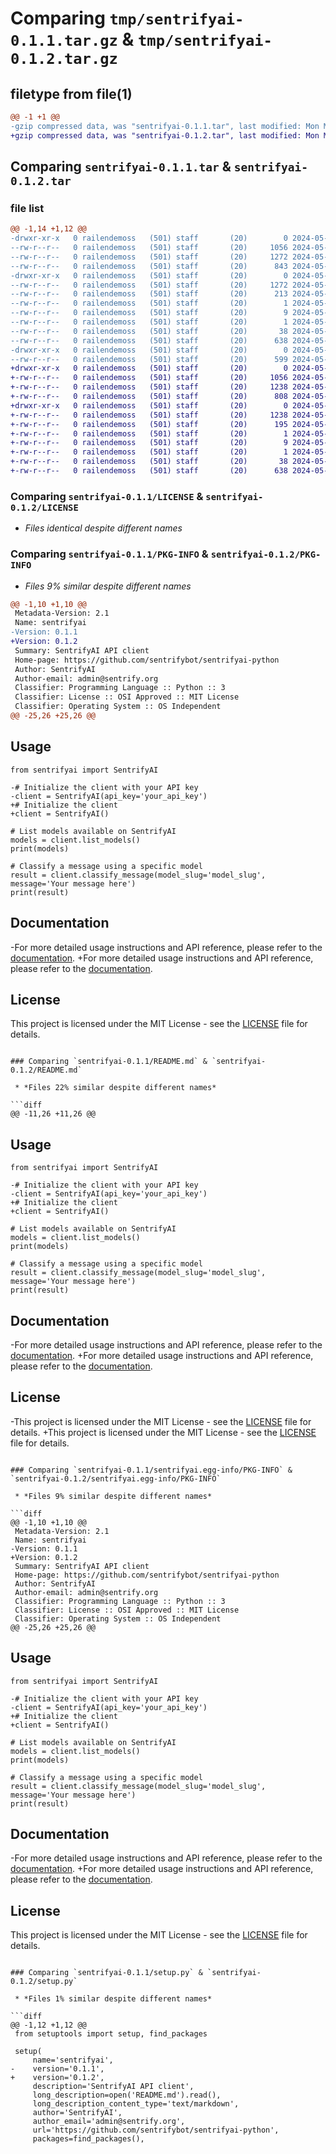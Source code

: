 # Comparing `tmp/sentrifyai-0.1.1.tar.gz` & `tmp/sentrifyai-0.1.2.tar.gz`

## filetype from file(1)

```diff
@@ -1 +1 @@
-gzip compressed data, was "sentrifyai-0.1.1.tar", last modified: Mon May 20 19:33:15 2024, max compression
+gzip compressed data, was "sentrifyai-0.1.2.tar", last modified: Mon May 20 19:56:29 2024, max compression
```

## Comparing `sentrifyai-0.1.1.tar` & `sentrifyai-0.1.2.tar`

### file list

```diff
@@ -1,14 +1,12 @@
-drwxr-xr-x   0 railendemoss   (501) staff       (20)        0 2024-05-20 19:33:15.317947 sentrifyai-0.1.1/
--rw-r--r--   0 railendemoss   (501) staff       (20)     1056 2024-05-20 19:18:13.000000 sentrifyai-0.1.1/LICENSE
--rw-r--r--   0 railendemoss   (501) staff       (20)     1272 2024-05-20 19:33:15.317363 sentrifyai-0.1.1/PKG-INFO
--rw-r--r--   0 railendemoss   (501) staff       (20)      843 2024-05-20 19:29:13.000000 sentrifyai-0.1.1/README.md
-drwxr-xr-x   0 railendemoss   (501) staff       (20)        0 2024-05-20 19:33:15.316992 sentrifyai-0.1.1/sentrifyai.egg-info/
--rw-r--r--   0 railendemoss   (501) staff       (20)     1272 2024-05-20 19:33:15.000000 sentrifyai-0.1.1/sentrifyai.egg-info/PKG-INFO
--rw-r--r--   0 railendemoss   (501) staff       (20)      213 2024-05-20 19:33:15.000000 sentrifyai-0.1.1/sentrifyai.egg-info/SOURCES.txt
--rw-r--r--   0 railendemoss   (501) staff       (20)        1 2024-05-20 19:33:15.000000 sentrifyai-0.1.1/sentrifyai.egg-info/dependency_links.txt
--rw-r--r--   0 railendemoss   (501) staff       (20)        9 2024-05-20 19:33:15.000000 sentrifyai-0.1.1/sentrifyai.egg-info/requires.txt
--rw-r--r--   0 railendemoss   (501) staff       (20)        1 2024-05-20 19:33:15.000000 sentrifyai-0.1.1/sentrifyai.egg-info/top_level.txt
--rw-r--r--   0 railendemoss   (501) staff       (20)       38 2024-05-20 19:33:15.317993 sentrifyai-0.1.1/setup.cfg
--rw-r--r--   0 railendemoss   (501) staff       (20)      638 2024-05-20 19:33:11.000000 sentrifyai-0.1.1/setup.py
-drwxr-xr-x   0 railendemoss   (501) staff       (20)        0 2024-05-20 19:33:15.317113 sentrifyai-0.1.1/tests/
--rw-r--r--   0 railendemoss   (501) staff       (20)      599 2024-05-20 19:12:58.000000 sentrifyai-0.1.1/tests/test_api.py
+drwxr-xr-x   0 railendemoss   (501) staff       (20)        0 2024-05-20 19:56:29.573652 sentrifyai-0.1.2/
+-rw-r--r--   0 railendemoss   (501) staff       (20)     1056 2024-05-20 19:45:42.000000 sentrifyai-0.1.2/LICENSE
+-rw-r--r--   0 railendemoss   (501) staff       (20)     1238 2024-05-20 19:56:29.573177 sentrifyai-0.1.2/PKG-INFO
+-rw-r--r--   0 railendemoss   (501) staff       (20)      808 2024-05-20 19:47:19.000000 sentrifyai-0.1.2/README.md
+drwxr-xr-x   0 railendemoss   (501) staff       (20)        0 2024-05-20 19:56:29.573013 sentrifyai-0.1.2/sentrifyai.egg-info/
+-rw-r--r--   0 railendemoss   (501) staff       (20)     1238 2024-05-20 19:56:29.000000 sentrifyai-0.1.2/sentrifyai.egg-info/PKG-INFO
+-rw-r--r--   0 railendemoss   (501) staff       (20)      195 2024-05-20 19:56:29.000000 sentrifyai-0.1.2/sentrifyai.egg-info/SOURCES.txt
+-rw-r--r--   0 railendemoss   (501) staff       (20)        1 2024-05-20 19:56:29.000000 sentrifyai-0.1.2/sentrifyai.egg-info/dependency_links.txt
+-rw-r--r--   0 railendemoss   (501) staff       (20)        9 2024-05-20 19:56:29.000000 sentrifyai-0.1.2/sentrifyai.egg-info/requires.txt
+-rw-r--r--   0 railendemoss   (501) staff       (20)        1 2024-05-20 19:56:29.000000 sentrifyai-0.1.2/sentrifyai.egg-info/top_level.txt
+-rw-r--r--   0 railendemoss   (501) staff       (20)       38 2024-05-20 19:56:29.573818 sentrifyai-0.1.2/setup.cfg
+-rw-r--r--   0 railendemoss   (501) staff       (20)      638 2024-05-20 19:56:25.000000 sentrifyai-0.1.2/setup.py
```

### Comparing `sentrifyai-0.1.1/LICENSE` & `sentrifyai-0.1.2/LICENSE`

 * *Files identical despite different names*

### Comparing `sentrifyai-0.1.1/PKG-INFO` & `sentrifyai-0.1.2/PKG-INFO`

 * *Files 9% similar despite different names*

```diff
@@ -1,10 +1,10 @@
 Metadata-Version: 2.1
 Name: sentrifyai
-Version: 0.1.1
+Version: 0.1.2
 Summary: SentrifyAI API client
 Home-page: https://github.com/sentrifybot/sentrifyai-python
 Author: SentrifyAI
 Author-email: admin@sentrify.org
 Classifier: Programming Language :: Python :: 3
 Classifier: License :: OSI Approved :: MIT License
 Classifier: Operating System :: OS Independent
@@ -25,26 +25,26 @@
 ```
 
 ## Usage
 
 ```
 from sentrifyai import SentrifyAI
 
-# Initialize the client with your API key
-client = SentrifyAI(api_key='your_api_key')
+# Initialize the client
+client = SentrifyAI()
 
 # List models available on SentrifyAI
 models = client.list_models()
 print(models)
 
 # Classify a message using a specific model
 result = client.classify_message(model_slug='model_slug', message='Your message here')
 print(result)
 ```
 
 ## Documentation
 
-For more detailed usage instructions and API reference, please refer to the [documentation](https://github.com/yourusername/sentrifyai).
+For more detailed usage instructions and API reference, please refer to the [documentation](https://github.com/sentrifybot/sentrifyai-python).
 
 ## License
 
 This project is licensed under the MIT License - see the [LICENSE](LICENSE) file for details.
```

### Comparing `sentrifyai-0.1.1/README.md` & `sentrifyai-0.1.2/README.md`

 * *Files 22% similar despite different names*

```diff
@@ -11,26 +11,26 @@
 ```
 
 ## Usage
 
 ```
 from sentrifyai import SentrifyAI
 
-# Initialize the client with your API key
-client = SentrifyAI(api_key='your_api_key')
+# Initialize the client
+client = SentrifyAI()
 
 # List models available on SentrifyAI
 models = client.list_models()
 print(models)
 
 # Classify a message using a specific model
 result = client.classify_message(model_slug='model_slug', message='Your message here')
 print(result)
 ```
 
 ## Documentation
 
-For more detailed usage instructions and API reference, please refer to the [documentation](https://github.com/yourusername/sentrifyai).
+For more detailed usage instructions and API reference, please refer to the [documentation](https://github.com/sentrifybot/sentrifyai-python).
 
 ## License
 
-This project is licensed under the MIT License - see the [LICENSE](LICENSE) file for details.
+This project is licensed under the MIT License - see the [LICENSE](LICENSE) file for details.
```

### Comparing `sentrifyai-0.1.1/sentrifyai.egg-info/PKG-INFO` & `sentrifyai-0.1.2/sentrifyai.egg-info/PKG-INFO`

 * *Files 9% similar despite different names*

```diff
@@ -1,10 +1,10 @@
 Metadata-Version: 2.1
 Name: sentrifyai
-Version: 0.1.1
+Version: 0.1.2
 Summary: SentrifyAI API client
 Home-page: https://github.com/sentrifybot/sentrifyai-python
 Author: SentrifyAI
 Author-email: admin@sentrify.org
 Classifier: Programming Language :: Python :: 3
 Classifier: License :: OSI Approved :: MIT License
 Classifier: Operating System :: OS Independent
@@ -25,26 +25,26 @@
 ```
 
 ## Usage
 
 ```
 from sentrifyai import SentrifyAI
 
-# Initialize the client with your API key
-client = SentrifyAI(api_key='your_api_key')
+# Initialize the client
+client = SentrifyAI()
 
 # List models available on SentrifyAI
 models = client.list_models()
 print(models)
 
 # Classify a message using a specific model
 result = client.classify_message(model_slug='model_slug', message='Your message here')
 print(result)
 ```
 
 ## Documentation
 
-For more detailed usage instructions and API reference, please refer to the [documentation](https://github.com/yourusername/sentrifyai).
+For more detailed usage instructions and API reference, please refer to the [documentation](https://github.com/sentrifybot/sentrifyai-python).
 
 ## License
 
 This project is licensed under the MIT License - see the [LICENSE](LICENSE) file for details.
```

### Comparing `sentrifyai-0.1.1/setup.py` & `sentrifyai-0.1.2/setup.py`

 * *Files 1% similar despite different names*

```diff
@@ -1,12 +1,12 @@
 from setuptools import setup, find_packages
 
 setup(
     name='sentrifyai',
-    version='0.1.1',
+    version='0.1.2',
     description='SentrifyAI API client',
     long_description=open('README.md').read(),
     long_description_content_type='text/markdown',
     author='SentrifyAI',
     author_email='admin@sentrify.org',
     url='https://github.com/sentrifybot/sentrifyai-python',
     packages=find_packages(),
```


